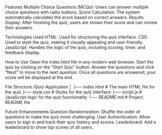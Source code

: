 Features
Multiple Choice Questions (MCQs): Users can answer multiple choice questions with radio buttons.
Score Calculation: The system automatically calculates the score based on correct answers.
Results Display: After finishing the quiz, users are shown their score and can review their answers.


Technologies Used
HTML: Used for structuring the quiz interface.
CSS: Used to style the quiz, making it visually appealing and user-friendly.
JavaScript: Handles the logic of the quiz, including scoring, timer, and feedback display.


How to Use
Open the index.html file in any modern web browser.
Start the quiz by clicking on the "Start Quiz" button.
Answer the questions and click "Next" to move to the next question.
Once all questions are answered, your score will be displayed at the end.


File Structure
/Quiz-Application
│
├── index.html      # The main HTML file for the quiz
├── style.css       # Styles for the quiz interface
├── script.js       # JavaScript logic for the quiz functionality
└── README.md       # Project README file


Future Enhancements
Question Randomization: Shuffle the order of questions to make the quiz more challenging.
User Authentication: Allow users to sign in and track their quiz history and scores.
Leaderboard: Add a leaderboard to show top scores of all users.
